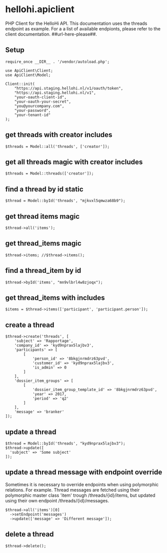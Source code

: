 # hellohi.apiclient
PHP Client for the HelloHi API. This documentation uses the threads endpoint as example. For a a list of available endpionts, please refer to the client documentation. ##url-here-please##.

## Setup
```
require_once __DIR__ . '/vendor/autoload.php'; 

use ApiClient\Client;
use ApiClient\Model;

Client::init(
	"https://api.staging.hellohi.nl/v1/oauth/token",
	"https://api.staging.hellohi.nl/v1",
	"your-oauth-client-id",
	"your-oauth-your-secret",
	"you@yourcompany.com",
	"your-password",
	"your-tenant-id"
);
```

## get threads with creator includes
```$threads = Model::all('threads', ['creator']);```

## get all threads magic with creator includes
```$threads = Model::threads(['creator']);```

## find a thread by id static
```$thread = Model::byId('threads', "mjkvxl5qmwza68b9");```

## get thread items magic
```$thread->all('items');```

## get thread_items magic
```$thread->items; //$thread->items();```

## find a thread_item by id
```$thread->byId('items', "mn9vlbrl4w8zjoqx");```

## get thread_items with includes
```$items = $thread->items(['participant', 'participant.person']);```
    
## create a thread
```
$thread->create('threads', [
	'subject' => 'Rapportage',
	'company_id' => 'kyd9nprax5lajbv3',
	'participants' => [
		[
			'person_id' => '8bkgjnrmdrz63pvd',
			'customer_id' => 'kyd9nprax5lajbv3',
			'is_admin' => 0
		]
	],
	'dossier_item_groups' => [
		[
			'dossier_item_group_template_id' => '8bkgjnrmdrz63pvd',
			'year' => 2017,
			'period' => 'q2'
		]
	],
	'message' => 'branker'
]);
```

## update a thread
```
$thread = Model::byId('threads', "kyd9nprax5lajbv3");
$thread->update([
  'subject' => 'Some subject'
]);
```

## update a thread message with endpoint override
Sometimes it is necessary to override endpoints when using polymorphic relations. For example. Thread messages are fetched using their polymorphic master class 'item' trough /threads/{id}/items, but updated using their own endpoint /threads/{id}/messages.

```
$thread->all('items')[0]
  ->setEndpoint('messages')
  ->update(['message' => 'Different message']);
  ```


## delete a thread
```$thread->delete();```
